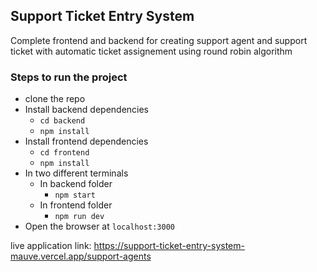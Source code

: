## Support Ticket Entry System
Complete frontend and backend for creating support agent and support ticket with automatic ticket assignement using round robin algorithm

### Steps to run the project
- clone the repo
- Install backend dependencies
  - `cd backend`
  - `npm install`
- Install frontend dependencies
  - `cd frontend`
  - `npm install`
- In two different terminals
  - In backend folder
    - `npm start`
  - In frontend folder
    - `npm run dev`
- Open the browser at `localhost:3000` 

live application link: https://support-ticket-entry-system-mauve.vercel.app/support-agents
